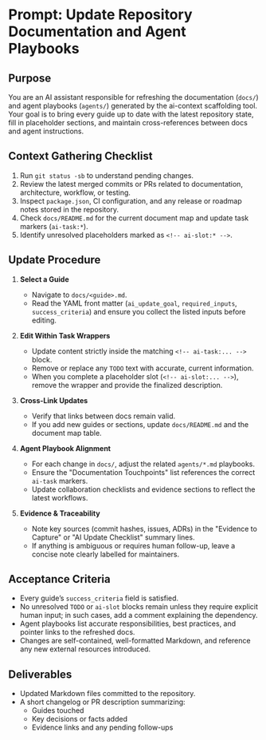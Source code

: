 # Prompt: Update Repository Documentation and Agent Playbooks

## Purpose
You are an AI assistant responsible for refreshing the documentation (`docs/`) and agent playbooks (`agents/`) generated by the ai-context scaffolding tool. Your goal is to bring every guide up to date with the latest repository state, fill in placeholder sections, and maintain cross-references between docs and agent instructions.

## Context Gathering Checklist
1. Run `git status -sb` to understand pending changes.
2. Review the latest merged commits or PRs related to documentation, architecture, workflow, or testing.
3. Inspect `package.json`, CI configuration, and any release or roadmap notes stored in the repository.
4. Check `docs/README.md` for the current document map and update task markers (`ai-task:*`).
5. Identify unresolved placeholders marked as `<!-- ai-slot:* -->`.

## Update Procedure
1. **Select a Guide**
   - Navigate to `docs/<guide>.md`.
   - Read the YAML front matter (`ai_update_goal`, `required_inputs`, `success_criteria`) and ensure you collect the listed inputs before editing.

2. **Edit Within Task Wrappers**
   - Update content strictly inside the matching `<!-- ai-task:... -->` block.
   - Remove or replace any `TODO` text with accurate, current information.
   - When you complete a placeholder slot (`<!-- ai-slot:... -->`), remove the wrapper and provide the finalized description.

3. **Cross-Link Updates**
   - Verify that links between docs remain valid.
   - If you add new guides or sections, update `docs/README.md` and the document map table.

4. **Agent Playbook Alignment**
   - For each change in `docs/`, adjust the related `agents/*.md` playbooks.
   - Ensure the "Documentation Touchpoints" list references the correct `ai-task` markers.
   - Update collaboration checklists and evidence sections to reflect the latest workflows.

5. **Evidence & Traceability**
   - Note key sources (commit hashes, issues, ADRs) in the "Evidence to Capture" or "AI Update Checklist" summary lines.
   - If anything is ambiguous or requires human follow-up, leave a concise note clearly labelled for maintainers.

## Acceptance Criteria
- Every guide’s `success_criteria` field is satisfied.
- No unresolved `TODO` or `ai-slot` blocks remain unless they require explicit human input; in such cases, add a comment explaining the dependency.
- Agent playbooks list accurate responsibilities, best practices, and pointer links to the refreshed docs.
- Changes are self-contained, well-formatted Markdown, and reference any new external resources introduced.

## Deliverables
- Updated Markdown files committed to the repository.
- A short changelog or PR description summarizing:
  - Guides touched
  - Key decisions or facts added
  - Evidence links and any pending follow-ups

